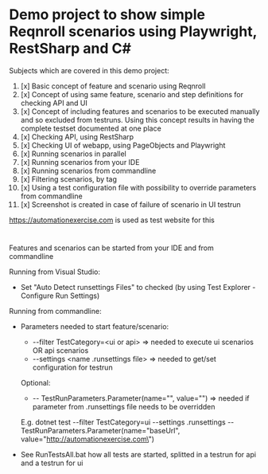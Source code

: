 # Demo project to show simple Reqnroll scenarios using Playwright, RestSharp and C#
  
Subjects which are covered in this demo project:
1. [x] Basic concept of feature and scenario using Reqnroll
2. [x] Concept of using same feature, scenario and step definitions for checking API and UI
3. [x] Concept of including features and scenarios to be executed manually and so excluded from testruns. Using this concept results in having the complete testset documented at one place
4. [x] Checking API, using RestSharp
5. [x] Checking UI of webapp, using PageObjects and Playwright
6. [x] Running scenarios in parallel
7. [x] Running scenarios from your IDE
8. [x] Running scenarios from commandline
9. [x] Filtering scenarios, by tag
10. [x] Using a test configuration file with possibility to override parameters from commandline
11. [x] Screenshot is created in case of failure of scenario in UI testrun 


https://automationexercise.com is used as test website for this
#
Features and scenarios can be started from your IDE and from commandline

Running from Visual Studio:

- Set "Auto Detect runsettings Files" to checked (by using Test Explorer - Configure Run Settings)


Running from commandline:

- Parameters needed to start feature/scenario:
	- --filter TestCategory=\<ui or api> => needed to execute ui scenarios OR api scenarios
	- --settings \<name .runsettings file> => needed to get/set configuration for testrun

	Optional:
	- -- TestRunParameters.Parameter(name=\"<name>\", value=\"<value>\") => needed if parameter from .runsettings file needs to be overridden
	
	E.g. dotnet test --filter TestCategory=ui --settings .runsettings -- TestRunParameters.Parameter(name=\"baseUrl\", value=\"http://automationexercise.com\")

- See RunTestsAll.bat how all tests are started, splitted in a testrun for api and a testrun for ui

